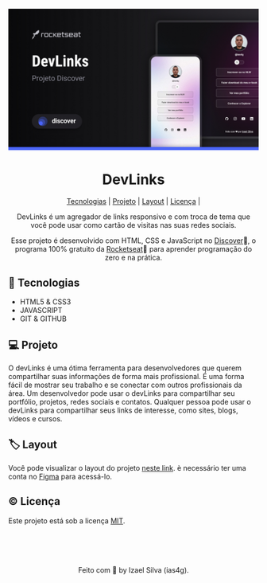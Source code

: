 ![Image](./.github/preview.jpg)

<div align="center">

  # DevLinks
  <a href="#-tecnologias">Tecnologias</a> |
  <a href="">Projeto</a> |
  <a href="">Layout</a> |
  <a href="#-licença">Licença</a> | 


  <!-- [Tecnologias](#-tecnologias) | [Projeto](#-projeto) | [Layout](#-layout) | [Licença](#-licença) -->

  DevLinks é um agregador de links responsivo e com troca de tema que você pode usar como cartão de visitas nas suas redes sociais.
  
  Esse projeto é desenvolvido com HTML, CSS e JavaScript no [Discover](https://www.rocketseat.com.br/discover?utm_source=figma&utm_medium=organic&utm_campaign=lead&utm_term=discover&utm_content=description_figma-lp_discover)🔗, o programa 100% gratuito da [Rocketseat](https://www.rocketseat.com.br)🔗 para aprender programação do zero e na prática.
</div>

## 🚀 Tecnologias
  * HTML5 & CSS3
  * JAVASCRIPT
  * GIT & GITHUB

## 💻 Projeto
O devLinks é uma ótima ferramenta para desenvolvedores que querem compartilhar suas informações de forma mais profissional. É uma forma fácil de mostrar seu trabalho e se conectar com outros profissionais da área. Um desenvolvedor pode usar o devLinks para compartilhar seu portfólio, projetos, redes sociais e contatos. Qualquer pessoa pode usar o devLinks para compartilhar seus links de interesse, como sites, blogs, vídeos e cursos.

## 🏷️ Layout
Você pode visualizar o layout do projeto [neste link](https://www.figma.com/file/YxESHmbJjZpaNDcRqBvMJF/DevLinks-%E2%80%A2-Projeto-Discover-(Community)-(Copy)?type=design&node-id=10%3A620&mode=design&t=V29yuydlOTM8DjrD-1). è necessário ter uma conta no [Figma](https://www.figma.com) para acessá-lo.

## ©️ Licença
Este projeto está sob a licença [MIT](./LICENSE).

<br>
<br>
<br>
<br>

<div align="center">Feito com 💖 by Izael Silva (ias4g).</div>